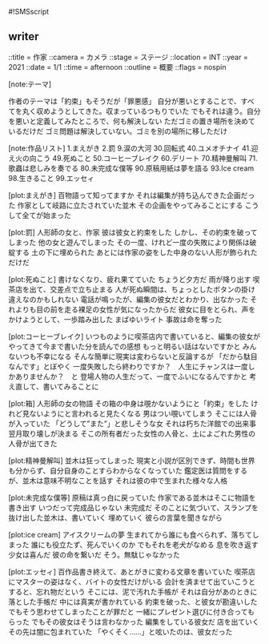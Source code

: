 #!SMSscript

## writer

::title = 作家
::camera = カメラ
::stage = ステージ
::location = INT
::year = 2021
::date = 1/1
::time = afternoon
::outline = 概要
::flags = nospin

[note:テーマ]

作者のテーマは「約束」もそうだが「罪悪感」
自分が悪いとすることで、すべてを丸く収めようとしてきた。収まっているつもりでいた
でもそれは違う。自分を悪いと定義してみたところで、何も解決しない
ただゴミの置き場所を決めているだけだ
ゴミ問題は解決していない。ゴミを別の場所に移しただけ

[note:作品リスト]
1.まえがき
2.罰
9.涙の大河
30.回転式
40.ユメオチナイ
41.迎え火の向こう
49.死ぬこと
50.コーヒーブレイク
60.デリート
70.精神曼解叫
71.歌蟲は悲しみを奏でる
80.未完成な僕等
90.原稿用紙は夢を語る
93.Ice cream
98.生きること
99.エッセィ

[plot:まえがき]
百物語って知ってますか
それは編集が持ち込んできた企画だった
作家として岐路に立たされていた並木
その企画をやってみることにする
こうして全てが始まった

[plot:罰]
人形師の女と、作家
彼は彼女と約束をした
しかし、その約束を破ってしまった
他の女と遊んでしまった
その一度、けれど一度の失敗により関係は破綻する
土の下に埋められた
あとには作家の姿をした中身のない人形が飾られただけだ

[plot:死ぬこと]
書けなくなり、疲れ果てていた
ちょうど夕方だ
雨が降り出す
喫茶店を出て、交差点で立ち止まる
人が死ぬ瞬間は、ちょっとしたボタンの掛け違えなのかもしれない
電話が鳴ったが、編集の彼女だとわかり、出なかった
それよりも目の前を走る裸足の女性が気になったからだ
彼女に目をとられ、声をかけようとして、一歩踏み出した
まばゆいライト
事故は命を奪った

[plot:コーヒーブレイク]
いつものように喫茶店内で書いていると、編集の彼女がやってきて今まで書いた分を読んでの感想
もっと明るい話はないですかと
みんないつも不幸になる
そんな簡単に現実は変わらないと反論するが
「だから駄目なんです」とぼやく
一度失敗したら終わりですか？　人生にチャンスは一度しかありませんか？　と
登場人物の人生だって、一度でふいになるんですかと
考え直して、書いてみることに

[plot:箱]
人形師の女の物語
その箱の中身は覗かないようにと「約束」をした
けれど見ないようにと言われると見たくなる
男はつい覗いてしまう
そこには人骨が入っていた
「どうして”また”」と悲しそうな女
それは朽ちた洋館での出来事
翌月取り壊しが決まる
そこの所有者だった女性の人骨と、土によごれた男性の人骨が出てきた

[plot:精神曼解叫]
並木は狂ってしまった
現実と小説が区別できず、時間も世界も分からず、自分自身のことすらわからなくなっていた
鑑定医は質問をするが、並木は意味不明なことを話す
それは彼の中で生まれた様々な人格

[plot:未完成な僕等]
原稿は真っ白に戻っていた
作家である並木はそこに物語を書き出す
いつだって完成品じゃない
未完成だ
そのことに気づいて、スランプを抜け出した並木は、書いていく
埋めていく
彼らの言葉を聞きながら

[plot:ice cream]
アイスクリームの夢
生まれてから誰にも食べられず、落ちてしまった
誰にも役立たず、死んでいくのか
でもそれを老犬がなめる
息を吹き返す
少女は喜んだ
彼の命を繋いだ
そう。無駄じゃなかった

[plot:エッセィ]
百作品書き終えて、あとがきに変わる文章を書いていた
喫茶店にマスターの姿はなく、バイトの女性だけがいる
会計を済ませて出ていこうとすると、忘れ物だという
そこには、泥で汚れた手帳が
それは自分があのときに落とした手帳だ
中には真実が書かれている
約束を破った、と彼女が勘違いした
でもそう思わせてしまったことが罪だと
一緒にプレゼント選びに付き合ってもらった
でもその彼女はそうは言わなかった
編集をしている彼女だ
店を出ていく
その先は闇に包まれていた
「やくそく……」と呟いたのは、彼女だった
